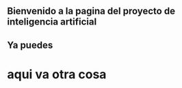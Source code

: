## Bienvenido a la pagina del proyecto de inteligencia artificial
## Ya puedes


<script src="https://www.gstatic.com/dialogflow-console/fast/messenger/bootstrap.js?v=1"></script>
<df-messenger intent="WELCOME" chat-title="Criptoeggv" agent-id="483e3af9-cc14-4b9d-a10a-5192d7242159" language-code="es"></df-messenger>


# aqui va otra cosa

